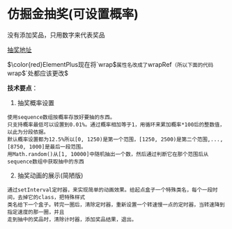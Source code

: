 # 仿掘金抽奖(可设置概率)
没有添加奖品，只用数字来代表奖品

[抽奖地址](https://13535944743.github.io/lottery/)

$\color{red}ElementPlus现在将`wrap$`属性名改成了`wrapRef`（所以下面的代码`wrap$`处都应该更改$

**技术要点**：

  1. 抽奖概率设置
  
    使用sequence数组按概率存放好要抽的东西。
    只支持概率最低可以设置到0.01%。通过概率相加等于1，用循环来累加概率*100后的整数值，以此为分段依据。
    默认概率设置都为12.5%所以[0, 1250)是第一个范围，[1250, 2500)是第二个范围,...,[8750, 1000]是最后一段范围。
    用Math.random()从[1, 10000]中随机抽出一个数，然后通过判断它在那个范围后从sequence数组中获取抽中的东西
  2. 抽奖动画的展示(简陋版)
  
    通过setInterval定时器，来实现简单的动画效果。给起点盒子一个特殊类名，每个一段时间，去掉它的class，把特殊样式
    类名给下一个盒子。转完一圈后，清除定时器，重新设置一个转速慢一点的定时器，当转速降到指定速度的那一圈，并且
    走到抽中的奖品时，清除计时器，添加奖品结果，退出。
  
